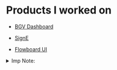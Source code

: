# Products I worked on 

* [BGV Dashboard](https://bgv-dashboard-dot-era-ml.el.r.appspot.com/)

* [SignE ](https://e-sign-dot-era-ml.el.r.appspot.com/)

* [Flowboard UI](https://flowboard-no-code-dot-era-ml.el.r.appspot.com/)

<details>
  <summary> Imp Note: </summary>
  <small>Currently all the above sites are intergerated with the dummy api <br/>
        PS. Use OTP: 1234
   </small>
</details>
